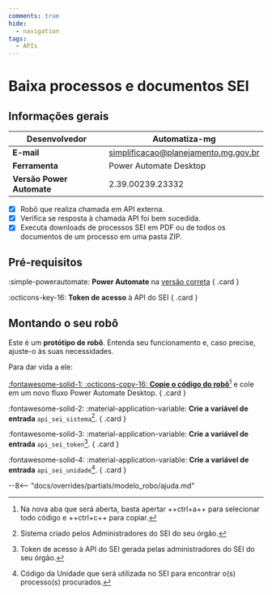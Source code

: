 ```yaml
---
comments: true
hide:
  - navigation
tags:
  - APIs
---
```


# Baixa processos e documentos SEI

## Informações gerais

| **Desenvolvedor**| Automatiza-mg  |
| ----------- | ------------------------------------ |
| **E-mail**       | simplificacao@planejamento.mg.gov.br|
| **Ferramenta**    | Power Automate Desktop |
| **Versão Power Automate**    | 2.39.00239.23332 |

- [x] Robô que realiza chamada em API externa.
- [x] Verifica se resposta à chamada API foi bem sucedida.
- [x] Executa downloads de processos SEI em PDF ou de todos os documentos de um processo em uma pasta ZIP.

## Pré-requisitos

<div class="grid" markdown>

:simple-powerautomate: __Power Automate__ na [versão correta](#informacoes-gerais)
{ .card }

:octicons-key-16: __Token de acesso__ à API do SEI
{ .card }

</div>

## Montando o seu robô

Este é um **protótipo de robô**.
Entenda seu funcionamento e, caso precise, ajuste-o às suas necessidades.

Para dar vida a ele:

<div class="grid" markdown>

[:fontawesome-solid-1: :octicons-copy-16: __Copie o código do robô__](https://raw.githubusercontent.com/automatiza-mg/biblioteca-de-robos/refs/heads/main/robos/api_sei.txt)[^1] e cole em um novo fluxo Power Automate Desktop.
{ .card }

:fontawesome-solid-2: :material-application-variable: __Crie a variável de entrada__ `api_sei_sistema`[^2].
{ .card }

:fontawesome-solid-3: :material-application-variable: __Crie a variável de entrada__ `api_sei_token`[^3].
{ .card }

:fontawesome-solid-4: :material-application-variable: __Crie a variável de entrada__ `api_sei_unidade`[^4].
{ .card }

</div>

--8<-- "docs/overrides/partials/modelo_robo/ajuda.md"


[^1]: Na nova aba que será aberta, basta apertar ++ctrl+a++ para selecionar todo código e ++ctrl+c++ para copiar.
[^2]: Sistema criado pelos Administradores do SEI do seu órgão.
[^3]: Token de acesso à API do SEI gerada pelas administradores do SEI do seu órgão.
[^4]: Código da Unidade que será utilizada no SEI para encontrar o(s) processo(s) procurados.
